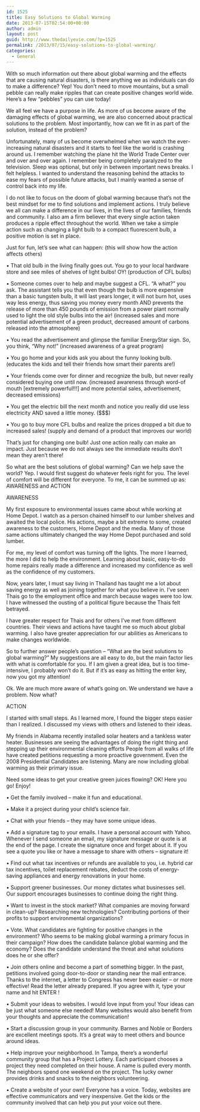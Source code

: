 ```yaml
---
id: 1525
title: Easy Solutions to Global Warming
date: 2013-07-15T02:54:00+00:00
author: admin
layout: post
guid: http://www.thedailyevie.com/?p=1525
permalink: /2013/07/15/easy-solutions-to-global-warming/
categories:
  - General
---
```

With so much information out there about global warming and the effects that are causing natural disasters, is there anything we as individuals can do to make a difference? Yep! You don&#8217;t need to move mountains, but a small pebble can really make ripples that can create positive changes world wide. Here&#8217;s a few &#8220;pebbles&#8221; you can use today!

We all feel we have a purpose in life. As more of us become aware of the damaging effects of global warming, we are also concerned about practical solutions to the problem. Most importantly, how can we fit in as part of the solution, instead of the problem?

Unfortunately, many of us become overwhelmed when we watch the ever-increasing natural disasters and it starts to feel like the world is crashing around us. I remember watching the plane hit the World Trade Center over and over and over again. I remember being completely paralyzed to the television. Sleep was optional, but only in between important news breaks. I felt helpless. I wanted to understand the reasoning behind the attacks to ease my fears of possible future attacks, but I mainly wanted a sense of control back into my life.

I do not like to focus on the doom of global warming because that’s not the best mindset for me to find solutions and implement actions. I truly believe we all can make a difference in our lives, in the lives of our families, friends and community. I also am a firm believer that every single action taken produces a ripple effect throughout the world. When we take a simple action such as changing a light bulb to a compact fluorescent bulb, a positive motion is set in place.

Just for fun, let’s see what can happen: (this will show how the action affects others)

• That old bulb in the living finally goes out. You go to your local hardware store and see miles of shelves of light bulbs! OY! (production of CFL bulbs)

• Someone comes over to help and maybe suggest a CFL. “A what?” you ask. The assistant tells you that even though the bulb is more expensive than a basic tungsten bulb, it will last years longer, it will not burn hot, uses way less energy, thus saving you money every month AND prevents the release of more than 450 pounds of emission from a power plant normally used to light the old style bulbs into the air! (increased sales and more potential advertisement of a green product, decreased amount of carbons released into the atmosphere)

• You read the advertisement and glimpse the familiar EnergyStar sign. So, you think, “Why not!” (increased awareness of a great program)

• You go home and your kids ask you about the funny looking bulb. (educates the kids and tell their friends how smart their parents are!)

• Your friends come over for dinner and recognize the bulb, but never really considered buying one until now. (increased awareness through word-of mouth [extremely powerful!!!] and more potential sales, advertisement, decreased emissions)

• You get the electric bill the next month and notice you really did use less electricity AND saved a little money. ($$$)

• You go to buy more CFL bulbs and realize the prices dropped a bit due to increased sales! (supply and demand of a product that improves our world)

That’s just for changing one bulb! Just one action really can make an impact. Just because we do not always see the immediate results don’t mean they aren’t there!

So what are the best solutions of global warming? Can we help save the world? Yep. I would first suggest do whatever feels right for you. The level of comfort will be different for everyone. To me, it can be summed up as: AWARENESS and ACTION

AWARENESS

My first exposure to environmental issues came about while working at Home Depot. I watch as a person chained himself to our lumber shelves and awaited the local police. His actions, maybe a bit extreme to some, created awareness to the customers, Home Depot and the media. Many of those same actions ultimately changed the way Home Depot purchased and sold lumber.

For me, my level of comfort was turning off the lights. The more I learned, the more I did to help the environment. Learning about basic, easy-to-do home repairs really made a difference and increased my confidence as well as the confidence of my customers.

Now, years later, I must say living in Thailand has taught me a lot about saving energy as well as joining together for what you believe in. I&#8217;ve seen Thais go to the employment office and march because wages were too low. I have witnessed the ousting of a political figure because the Thais felt betrayed.

I have greater respect for Thais and for others I&#8217;ve met from different countries. Their views and actions have taught me so much about global warming. I also have greater appreciation for our abilities as Americans to make changes worldwide.

So to further answer people&#8217;s question &#8211; &#8220;What are the best solutions to global warming?&#8221; My suggestions are all easy to do, but the main factor lies with what is comfortable for you. If I am given a great idea, but is too time-intensive, I probably won&#8217;t do it. But if it&#8217;s as easy as hitting the enter key, now you got my attention!

Ok. We are much more aware of what&#8217;s going on. We understand we have a problem. Now what?

ACTION

I started with small steps. As I learned more, I found the bigger steps easier than I realized. I discussed my views with others and listened to their ideas.

My friends in Alabama recently installed solar heaters and a tankless water heater. Businesses are seeing the advantages of doing the right thing and stepping up their environmental cleaning efforts People from all walks of life have created petitions requesting a more proactive government. Even the 2008 Presidential Candidates are listening. Many are now including global warming as their primary issue.

Need some ideas to get your creative green juices flowing? OK! Here you go! Enjoy!

• Get the family involved – make it fun and educational.

• Make it a project during your child’s science fair.

• Chat with your friends – they may have some unique ideas.

• Add a signature tag to your emails. I have a personal account with Yahoo. Whenever I send someone an email, my signature message or quote is at the end of the page. I create the signature once and forget about it. If you see a quote you like or have a message to share with others – signature it!

• Find out what tax incentives or refunds are available to you, i.e. hybrid car tax incentives, toilet replacement rebates, deduct the costs of energy-saving appliances and energy renovations in your home.

• Support greener businesses. Our money dictates what businesses sell. Our support encourages businesses to continue doing the right thing.

• Want to invest in the stock market? What companies are moving forward in clean-up? Researching new technologies? Contributing portions of their profits to support environmental organizations?

• Vote. What candidates are fighting for positive changes in the environment? Who seems to be making global warming a primary focus in their campaign? How does the candidate balance global warming and the economy? Does the candidate understand the threat and what solutions does he or she offer?

• Join others online and become a part of something bigger. In the past, petitions involved going door-to-door or standing near the mall entrance. Thanks to the internet, a letter to Congress has never been easier – or more effective! Read the letter already prepared. If you agree with it, type your name and hit ENTER !

• Submit your ideas to websites. I would love input from you! Your ideas can be just what someone else needed! Many websites would also benefit from your thoughts and appreciate the communication!

• Start a discussion group in your community. Barnes and Noble or Borders are excellent meetings spots. It’s a great way to meet others and bounce around ideas.

• Help improve your neighborhood. In Tampa, there’s a wonderful community group that has a Project Lottery. Each participant chooses a project they need completed on their house. A name is pulled every month. The neighbors spend one weekend on the project. The lucky owner provides drinks and snacks to the neighbors volunteering.

• Create a website of your own! Everyone has a voice. Today, websites are effective communicators and very inexpensive. Get the kids or the community involved that can help you put your voice out there.